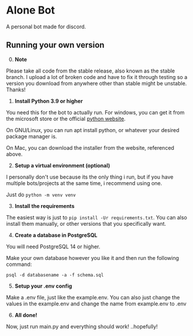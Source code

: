 # Alone Bot
A personal bot made for discord.

## Running your own version

0. **Note**

Please take all code from the stable release, also known as the stable branch. I upload a lot of broken code and have to fix it through testing so a version you download from anywhere other than stable might be unstable. Thanks!


1. **Install Python 3.9 or higher**

You need this for the bot to actually run.
For windows, you can get it from the microsoft store or the official [python website](https://www.python.org/).

On GNU/Linux, you can run apt install python, or whatever your desired package manager is.

On Mac, you can download the installer from the website, referenced above.


2. **Setup a virtual environment (optional)**

I personally don't use because its the only thing i run, but if you have multiple bots/projects at the same time, i recommend using one.

Just do `python -m venv venv`


3. **Install the requirements**

The easiest way is just to `pip install -Ur requirements.txt`.
You can also install them manually, or other versions that you specifically want.


4. **Create a database in PostgreSQL**

You will need PostgreSQL 14 or higher.

Make your own database however you like it and then run the following command:

```psql -d databasename -a -f schema.sql```


5. **Setup your .env config**

Make a .env file, just like the example.env.
You can also just change the values in the example.env and change the name from example.env to .env


6. **All done!**

Now, just run main.py and everything should work! ..hopefully!
